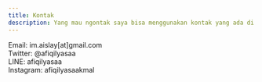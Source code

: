 ```yaml
---
title: Kontak
description: Yang mau ngontak saya bisa menggunakan kontak yang ada di bawah.
---
```


Email: im.aislay[at]gmail.com
</br>
Twitter: @afiqilyasaa
</br>
LINE: afiqilyasaa
</br>
Instagram: afiqilyasaakmal
